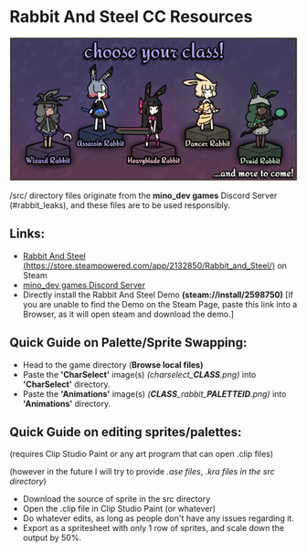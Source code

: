 # Rabbit And Steel CC Resources
![Rabbit and Steel Base 5 Characters IMAGE](https://github.com/projectsc1/cc_rabbitgame/blob/main/_githubimages/rabbitsteel_charselect.gif)

/src/ directory files originate from the **mino_dev games** Discord Server (#rabbit_leaks), and these files are to be used responsibly.

## Links:

- [Rabbit And Steel (https://store.steampowered.com/app/2132850/Rabbit_and_Steel/)](https://store.steampowered.com/app/2132850/Rabbit_and_Steel/) on Steam
- [mino_dev games Discord Server](https://discord.gg/mns)
- Directly install the Rabbit And Steel Demo **(steam://install/2598750)** \[If you are unable to find the Demo on the Steam Page, paste this link into a Browser, as it will open steam and download the demo.\] 

## Quick Guide on Palette/Sprite Swapping:

- Head to the game directory (**Browse local files)**
- Paste the **'CharSelect'** image(s) _(charselect\_**CLASS**.png)_ into **'CharSelect'** directory.
- Paste the **'Animations'** image(s) _(**CLASS**\_rabbit\_**PALETTEID**.png)_ into **'Animations'** directory.

## Quick Guide on editing sprites/palettes:

(requires Clip Studio Paint or any art program that can open .clip files)

(however in the future I will try to provide _.ase files_, _.kra files in the src directory_)

- Download the source of sprite in the src directory
- Open the .clip file in Clip Studio Paint (or whatever)
- Do whatever edits, as long as people don't have any issues regarding it.
- Export as a spritesheet with only 1 row of sprites, and scale down the output by 50%.
